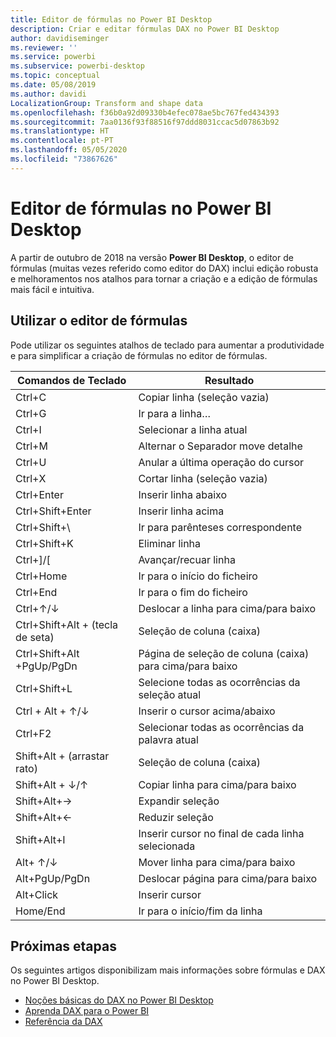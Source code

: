 ```yaml
---
title: Editor de fórmulas no Power BI Desktop
description: Criar e editar fórmulas DAX no Power BI Desktop
author: davidiseminger
ms.reviewer: ''
ms.service: powerbi
ms.subservice: powerbi-desktop
ms.topic: conceptual
ms.date: 05/08/2019
ms.author: davidi
LocalizationGroup: Transform and shape data
ms.openlocfilehash: f36b0a92d09330b4efec078ae5bc767fed434393
ms.sourcegitcommit: 7aa0136f93f88516f97ddd8031ccac5d07863b92
ms.translationtype: HT
ms.contentlocale: pt-PT
ms.lasthandoff: 05/05/2020
ms.locfileid: "73867626"
---
```

# <a name="formula-editor-in-power-bi-desktop"></a>Editor de fórmulas no Power BI Desktop

A partir de outubro de 2018 na versão **Power BI Desktop**, o editor de fórmulas (muitas vezes referido como editor do DAX) inclui edição robusta e melhoramentos nos atalhos para tornar a criação e a edição de fórmulas mais fácil e intuitiva. 

## <a name="using-the-formula-editor"></a>Utilizar o editor de fórmulas

Pode utilizar os seguintes atalhos de teclado para aumentar a produtividade e para simplificar a criação de fórmulas no editor de fórmulas.


|Comandos de Teclado  |Resultado  |
|---------|---------|
|Ctrl+C  | Copiar linha (seleção vazia) |
|Ctrl+G  |Ir para a linha… |
|Ctrl+I  |Selecionar a linha atual  |
|Ctrl+M  |Alternar o Separador move detalhe |
|Ctrl+U  |Anular a última operação do cursor  |
|Ctrl+X   | Cortar linha (seleção vazia) |
|Ctrl+Enter  |Inserir linha abaixo  |
|Ctrl+Shift+Enter  |Inserir linha acima  |
|Ctrl+Shift+\  |Ir para parênteses correspondente  |
|Ctrl+Shift+K  |Eliminar linha  |
|Ctrl+]/[  |Avançar/recuar linha  |
|Ctrl+Home  |Ir para o início do ficheiro  |
|Ctrl+End  |Ir para o fim do ficheiro  |
|Ctrl+↑/↓   |Deslocar a linha para cima/para baixo  |
|Ctrl+Shift+Alt + (tecla de seta)  |Seleção de coluna (caixa)  |
|Ctrl+Shift+Alt +PgUp/PgDn  |Página de seleção de coluna (caixa) para cima/para baixo |
|Ctrl+Shift+L  |Selecione todas as ocorrências da seleção atual |
|Ctrl + Alt + ↑/↓  |Inserir o cursor acima/abaixo  |
|Ctrl+F2  |Selecionar todas as ocorrências da palavra atual | 
|Shift+Alt + (arrastar rato) |Seleção de coluna (caixa)  |
|Shift+Alt + ↓/↑  |Copiar linha para cima/para baixo  |
|Shift+Alt+→  |Expandir seleção  |
|Shift+Alt+←  |Reduzir seleção |
|Shift+Alt+I  |Inserir cursor no final de cada linha selecionada |
|Alt+ ↑/↓  | Mover linha para cima/para baixo |
|Alt+PgUp/PgDn  |Deslocar página para cima/para baixo  |
|Alt+Click  |Inserir cursor  |
|Home/End  |Ir para o início/fim da linha  |

## <a name="next-steps"></a>Próximas etapas

Os seguintes artigos disponibilizam mais informações sobre fórmulas e DAX no Power BI Desktop.

* [Noções básicas do DAX no Power BI Desktop](desktop-quickstart-learn-dax-basics.md)
* [Aprenda DAX para o Power BI](https://docs.microsoft.com/power-bi/guided-learning/introductiontodax?tutorial-step=1)
* [Referência da DAX](https://msdn.microsoft.com/query-bi/dax/data-analysis-expressions-dax-reference)

